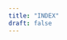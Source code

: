 ```yaml
---
title: "INDEX"
draft: false
---
```


<!-- FULL -->
<!-- width:90vw;height:90vh;;position:fixed;left:0px;top:0px;z-index:-1;margin-left:5vw;margin-top:5vh -->

<script type="module" src="https://unpkg.com/@google/model-viewer/dist/model-viewer.js"></script>
<model-viewer id="model-view" src="/laptop.glb" alt="A 3D model of a Computer" camera-controls exposure="0.9" shadow-intensity="2" shadow-softness="1" loading="eager" disable-zoom auto-rotate background-color="transparent" camera-orbit="30deg 50deg 4.7m" environment-image="neutral" style="--poster-color:transparent;width:100%;height:69vh"></model-viewer>

<script>
// setTimeout(()=>{
// },20000)
</script>
<!-- <div style="height:55vh"></div> -->